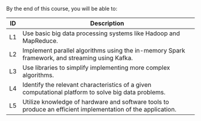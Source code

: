By the end of this course, you will be able to:

| ID | Description |
|----|-------------|
| L1 | Use basic big data processing systems like Hadoop and MapReduce. |
| L2 | Implement parallel algorithms using the in-memory Spark framework, and streaming using Kafka. |
| L3 | Use libraries to simplify implementing more complex algorithms. |
| L4 | Identify the relevant characteristics of a given computational platform to solve big data problems. |
| L5 | Utilize knowledge of hardware and software tools to produce an efficient implementation of the application. |

